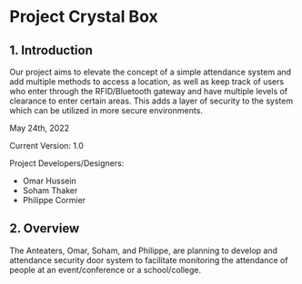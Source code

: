 # Project Crystal Box

## 1. Introduction

Our project aims to elevate the concept of a simple attendance system and add multiple methods to access a location, as well as keep track of users who enter through the RFID/Bluetooth gateway and have multiple levels of clearance to enter certain areas. This adds a layer of security to the system which can be utilized in more secure environments. 

May 24th, 2022

Current Version: 1.0

Project Developers/Designers:
- Omar Hussein
- Soham Thaker
- Philippe Cormier

## 2. Overview

The Anteaters, Omar, Soham, and Philippe, are planning to develop and attendance security door system to facilitate monitoring the attendance of people at an event/conference or a school/college.